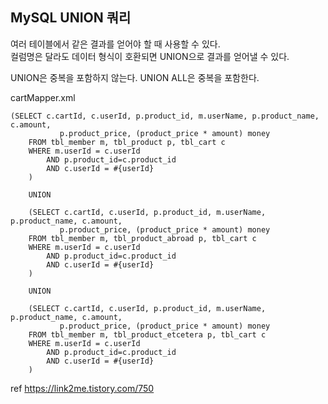 ## MySQL UNION 쿼리

여러 테이블에서 같은 결과를 얻어야 할 때 사용할 수 있다.<br>
컬럼명은 달라도 데이터 형식이 호환되면 UNION으로 결과를 얻어낼 수 있다.

UNION은 중복을 포함하지 않는다.
UNION ALL은 중복을 포함한다.

cartMapper.xml

    (SELECT c.cartId, c.userId, p.product_id, m.userName, p.product_name, c.amount, 
			   p.product_price, (product_price * amount) money
		FROM tbl_member m, tbl_product p, tbl_cart c
		WHERE m.userId = c.userId
			AND p.product_id=c.product_id
			AND c.userId = #{userId}
		)
		
		UNION
		
		(SELECT c.cartId, c.userId, p.product_id, m.userName, p.product_name, c.amount, 
			   p.product_price, (product_price * amount) money
		FROM tbl_member m, tbl_product_abroad p, tbl_cart c
		WHERE m.userId = c.userId
			AND p.product_id=c.product_id
			AND c.userId = #{userId}
		)
		
		UNION
		
		(SELECT c.cartId, c.userId, p.product_id, m.userName, p.product_name, c.amount, 
			   p.product_price, (product_price * amount) money
		FROM tbl_member m, tbl_product_etcetera p, tbl_cart c
		WHERE m.userId = c.userId
			AND p.product_id=c.product_id
			AND c.userId = #{userId}
		)


ref https://link2me.tistory.com/750

